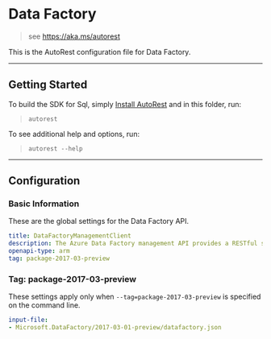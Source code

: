 # Data Factory

> see https://aka.ms/autorest

This is the AutoRest configuration file for Data Factory.



---
## Getting Started
To build the SDK for Sql, simply [Install AutoRest](https://aka.ms/autorest/install) and in this folder, run:

> `autorest`

To see additional help and options, run:

> `autorest --help`
---

## Configuration



### Basic Information
These are the global settings for the Data Factory API.

``` yaml
title: DataFactoryManagementClient
description: The Azure Data Factory management API provides a RESTful set of web services that interact with Azure Data Factory services.
openapi-type: arm
tag: package-2017-03-preview
```


### Tag: package-2017-03-preview

These settings apply only when `--tag=package-2017-03-preview` is specified on the command line.

``` yaml $(tag) == 'package-2017-03-preview'
input-file:
- Microsoft.DataFactory/2017-03-01-preview/datafactory.json
```

